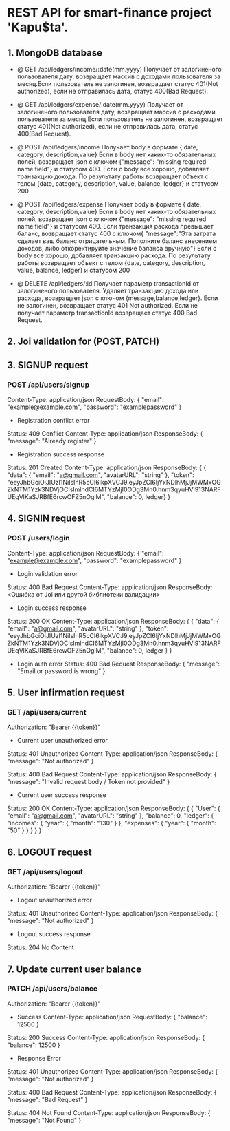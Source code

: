 # REST API for smart-finance project 'Kapu$ta'.

## 1. MongoDB database

- @ GET /api/ledgers/income/:date(mm.yyyy) Получает от залогиненого пользователя дату, 
  возвращает массив с доходами пользователя за месяц.Если пользователь не залогинен, 
  возвращает статус 401(Not authorized), если не отправилась дата, статус 400(Bad Request).

- @ GET /api/ledgers/expense/:date(mm.yyyy)  Получает от залогиненого пользователя дату, 
  возвращает массив с расходами пользователя за месяц.Если пользователь не залогинен, 
  возвращает статус 401(Not authorized), если не отправилась дата, статус 400(Bad Request).

- @ POST /api/ledgers/income Получает body в формате { date, category, description,value} 
  Если в body нет каких-то обязательных полей, возвращает json с ключом {"message":
  "missing required name field"} и статусом 400. Если с body все хорошо,
  добавляет транзакцию дохода. По результату
  работы возвращает объект с телом {date, category, description, value, balance, ledger} и
  статусом 200

- @ POST /api/ledgers/expense Получает body в формате { date, category, description,value} 
  Если в body нет каких-то обязательных полей, возвращает json с ключом {"message":
  "missing required name field"} и статусом 400. Если транзакция расхода превышает баланс, 
  возвращает статус 400 с ключом{ "message":"Эта затрата сделает ваш баланс отрицательным. 
  Пополните баланс внесением доходов, либо откоректируйте значение баланса вручную"} 
  Если с body все хорошо, добавляет транзакцию расхода. По результату
  работы возвращает объект с телом {date, category, description, value, balance, ledger} и
  статусом 200

- @ DELETE /api/ledgers/:id Получает параметр transactionId от залогиненого пользователя.
  Удаляет транзакцию дохода или расхода, возвращает json с ключом {message,balance,ledger}.
  Если не залогинен, возвращает статус 401 Not authorized. Если не получает параметр transactionId
  возвращает статус 400 Bad Request.

## 2. Joi validation for (POST, PATCH)

## 3. SIGNUP request

### POST /api/users/signup

Content-Type: application/json RequestBody: { "email": "example@example.com",
"password": "examplepassword" }

- Registration conflict error

Status: 409 Conflict Content-Type: application/json ResponseBody: { "message":
"Already register" }

- Registration success response

Status: 201 Created Content-Type: application/json ResponseBody: { { "data": {
"email": "a@gmail.com", "avatarURL": "string" }, "token":
"eeyJhbGciOiJIUzI1NiIsInR5cCI6IkpXVCJ9.eyJpZCI6IjYxNDlhMjJjMWMxOGZkNTM1Yzk3NDVjOCIsImlhdCI6MTYzMjI0ODg3Mn0.hnm3qyuHVl913NARFUEqVlKaSJRBfE6rcwOFZ5nOglM",
"balance": 0, ledger} }

## 4. SIGNIN request

### POST /users/login

Content-Type: application/json RequestBody: { "email": "example@example.com",
"password": "examplepassword" }

- Login validation error

Status: 400 Bad Request Content-Type: application/json ResponseBody: <Ошибка от
Joi или другой библиотеки валидации>

- Login success response

Status: 200 OK Content-Type: application/json ResponseBody: { { "data": {
"email": "a@gmail.com", "avatarURL": "string" }, "token":
"eeyJhbGciOiJIUzI1NiIsInR5cCI6IkpXVCJ9.eyJpZCI6IjYxNDlhMjJjMWMxOGZkNTM1Yzk3NDVjOCIsImlhdCI6MTYzMjI0ODg3Mn0.hnm3qyuHVl913NARFUEqVlKaSJRBfE6rcwOFZ5nOglM",
"balance": 0, ledger } }

- Login auth error Status: 400 Bad Request ResponseBody: { "message": "Email or
  password is wrong" }

## 5. User infirmation request

### GET /api/users/current

Authorization: "Bearer {{token}}"

- Current user unauthorized error

Status: 401 Unauthorized Content-Type: application/json ResponseBody: {
"message": "Not authorized" }

Status: 400 Bad Request Content-Type: application/json ResponseBody: {
"message": "Invalid request body / Token not provided" }

- Current user success response

Status: 200 OK Content-Type: application/json ResponseBody: { { "User": {
"email": "a@gmail.com", "avatarURL": "string" }, "balance": 0, "ledger": {
"incomes": { "year": { "month": "130" } }, "expenses": { "year": { "month": "50"
} } } } }

## 6. LOGOUT request

### GET /api/users/logout

Authorization: "Bearer {{token}}"

- Logout unauthorized error

Status: 401 Unauthorized Content-Type: application/json ResponseBody: {
"message": "Not authorized" }

- Logout success response

Status: 204 No Content

## 7. Update current user balance

### PATCH /api/users/balance

Authorization: "Bearer {{token}}"

- Success Content-Type: application/json RequestBody: { "balance": 12500 }

Status: 200 Success Content-Type: application/json ResponseBody: { "balance":
12500 }

- Response Error

Status: 401 Unauthorized Content-Type: application/json ResponseBody: {
"message": "Not authorized" }

Status: 400 Bad Request Content-Type: application/json ResponseBody: {
"message": "Bad Request" }

Status: 404 Not Found Content-Type: application/json ResponseBody: { "message":
"Not Found" }
